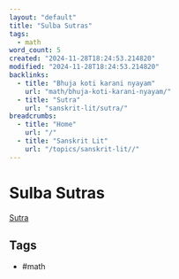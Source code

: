 ```yaml
---
layout: "default"
title: "Sulba Sutras"
tags:
  - math
word_count: 5
created: "2024-11-28T18:24:53.214820"
modified: "2024-11-28T18:24:53.214820"
backlinks:
  - title: "Bhuja koti karani nyayam"
    url: "math/bhuja-koti-karani-nyayam/"
  - title: "Sutra"
    url: "sanskrit-lit/sutra/"
breadcrumbs:
  - title: "Home"
    url: "/"
  - title: "Sanskrit Lit"
    url: "/topics/sanskrit-lit//"
---
```

# Sulba Sutras

[Sutra](docs/sanskrit-lit/sutra/index/)

## Tags

- #math
